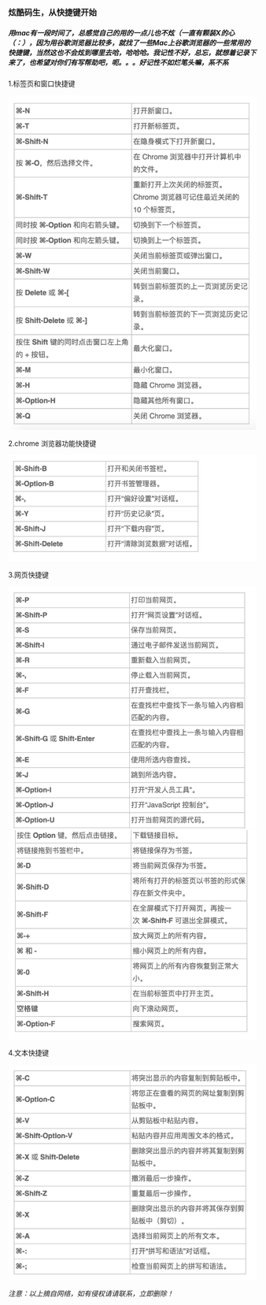 ### 炫酷码生，从快捷键开始
##### 用mac有一段时间了，总感觉自己的用的一点儿也不炫（一直有颗装X的心（：），因为用谷歌浏览器比较多，就找了一些Mac上谷歌浏览器的一些常用的快捷键，当然这也不会炫到哪里去哈，哈哈哈。我记性不好，总忘，就想着记录下来了，也希望对你们有写帮助吧，呃。。。好记性不如烂笔头嘛，系不系

1.标签页和窗口快捷键

![标签页和窗口](img/1.png)

2.chrome 浏览器功能快捷键

![chrome 浏览器功能](img/2.png)

3.网页快捷键

![网页](img/3.png)
![网页](img/4.png)

4.文本快捷键

![文本](img/5.png)

*注意：以上摘自网络，如有侵权请请联系，立即删除！*
